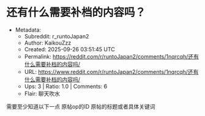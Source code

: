 # 还有什么需要补档的内容吗？

- Metadata:
  - Subreddit: r_runtoJapan2
  - Author: KaikouZzz
  - Created: 2025-09-26 03:51:45 UTC
  - Permalink: https://reddit.com/r/runtoJapan2/comments/1nqrcqh/还有什么需要补档的内容吗/
  - URL: https://www.reddit.com/r/runtoJapan2/comments/1nqrcqh/还有什么需要补档的内容吗/
  - Ups: 3 | Ratio: 1.0 | Comments: 6
  - Flair: 聊天吹水


需要至少知道以下一点 原帖op的ID 原帖的标题或者具体关键词


